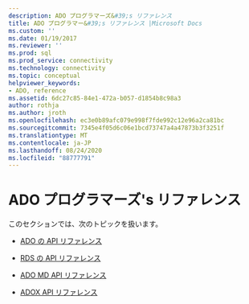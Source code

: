 ```yaml
---
description: ADO プログラマーズ&#39;s リファレンス
title: ADO プログラマー&#39;s リファレンス |Microsoft Docs
ms.custom: ''
ms.date: 01/19/2017
ms.reviewer: ''
ms.prod: sql
ms.prod_service: connectivity
ms.technology: connectivity
ms.topic: conceptual
helpviewer_keywords:
- ADO, reference
ms.assetid: 6dc27c85-84e1-472a-b057-d1854b8c98a3
author: rothja
ms.author: jroth
ms.openlocfilehash: ec3e0b89afc079e998f7fde992c12e96a2ca81bc
ms.sourcegitcommit: 7345e4f05d6c06e1bcd73747a4a47873b3f3251f
ms.translationtype: MT
ms.contentlocale: ja-JP
ms.lasthandoff: 08/24/2020
ms.locfileid: "88777791"
---
```

# <a name="ado-programmer39s-reference"></a>ADO プログラマーズ&#39;s リファレンス
このセクションでは、次のトピックを扱います。  
  
-   [ADO の API リファレンス](./ado-api/ado-api-reference.md)  
  
-   [RDS の API リファレンス](./rds-api/rds-api-reference.md)  
  
-   [ADO MD API リファレンス](./ado-md-api/ado-md-object-model.md?view=sql-server-ver15)  
  
-   [ADOX API リファレンス](./adox-api/adox-object-model.md?view=sql-server-ver15)